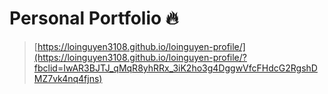# Personal Portfolio 🔥

> [https://loinguyen3108.github.io/loinguyen-profile/](https://loinguyen3108.github.io/loinguyen-profile/?fbclid=IwAR3BJTJ_qMqR8yhRRx_3iK2ho3g4DggwVfcFHdcG2RgshDMZ7vk4nq4fjns)
